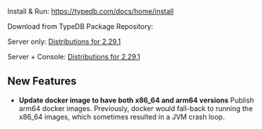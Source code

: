 Install & Run: https://typedb.com/docs/home/install

Download from TypeDB Package Repository: 

Server only: [Distributions for 2.29.1](https://cloudsmith.io/~typedb/repos/public-release/packages/?q=name:^typedb-server+version:2.29.1)

Server + Console: [Distributions for 2.29.1](https://cloudsmith.io/~typedb/repos/public-release/packages/?q=name:^typedb-all+version:2.29.1)


## New Features
- **Update docker image to have both x86_64 and arm64 versions**
Publish arm64 docker images. Previously, docker would fall-back to running the x86_64 images, which sometimes resulted in a JVM crash loop.

